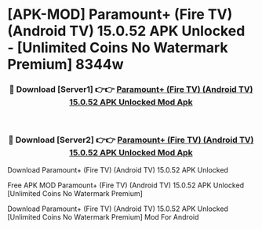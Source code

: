 # [APK-MOD] Paramount+ (Fire TV) (Android TV) 15.0.52 APK Unlocked - [Unlimited Coins No Watermark Premium] 8344w



<div align="center">
<h3>🔴 Download [Server1] 👉👉 <a href="https://momento.my/?title=Paramount+_(Fire_TV)_(Android_TV)_15.0.52_APK_Unlocked">Paramount+ (Fire TV) (Android TV) 15.0.52 APK Unlocked Mod Apk</a></h3><br>

<h3>🔴 Download [Server2] 👉👉 <a href="https://momento.my/?title=Paramount+_(Fire_TV)_(Android_TV)_15.0.52_APK_Unlocked">Paramount+ (Fire TV) (Android TV) 15.0.52 APK Unlocked Mod Apk</a></h3>
</div>



Download Paramount+ (Fire TV) (Android TV) 15.0.52 APK Unlocked 

Free APK MOD Paramount+ (Fire TV) (Android TV) 15.0.52 APK Unlocked [Unlimited Coins No Watermark Premium]

Download Paramount+ (Fire TV) (Android TV) 15.0.52 APK Unlocked [Unlimited Coins No Watermark Premium] Mod For Android
